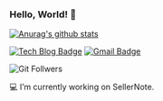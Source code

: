 ### Hello, World! 👋

[![Anurag's github stats](https://github-readme-stats.vercel.app/api?username=dilrong)](https://github.com/anuraghazra/github-readme-stats)

[![Tech Blog Badge](http://img.shields.io/badge/-Tech%20blog-black?style=flat-square&logo=github&link=https://zzsza.github.io/)](https://dilrong.blog.me/)
[![Gmail Badge](https://img.shields.io/badge/Gmail-d14836?style=flat-square&logo=Gmail&logoColor=white&link=mailto:snugyun01@gmail.com)](mailto:dilrong@dilrong.com)

![Git Follwers](https://img.shields.io/github/followers/dilrong.svg?style=social&label=Follow&maxAge=2592000)

💻 I’m currently working on SellerNote.
